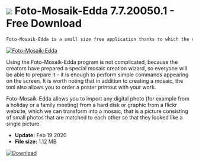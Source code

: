 # ![](https://cdn.softexe.net/static/icon/d/foto-mosaik-edda-10156.png) Foto-Mosaik-Edda 7.7.20050.1  - Free Download

```sh
Foto-Mosaik-Edda is a small size free application thanks to which the user can convert any image to a mosaic, and then save his work to one of the most popular formats, namely JPG, PNG, BMP, GIF or TIF.
```
[![Foto-Mosaik-Edda](https://gallery.dpcdn.pl/imgc/Tools/52398/g_-_420x350_1.5_-_x20140630223636_0.png)](https://softexe.net/win/multimedia/graphics-design/foto-mosaik-edda:pRpef.html)

Using the Foto-Mosaik-Edda program is not complicated, because the creators have prepared a special mosaic creation wizard, so everyone will be able to prepare it - it is enough to perform simple commands appearing on the screen. It is worth noting that in addition to creating a mosaic, the tool also allows you to order a poster printout with your work.
 
 Foto-Mosaik-Edda allows you to import any digital photo (for example from a holiday or a family meeting) from a hard disk or graphic from a flickr website, which we can transform into a mosaic, that is a picture consisting of small photos that are matched to each other so that they looked like a single picture.


- **Update:** Feb 19 2020
- **File size:** 1.12 MB

[![Download](https://cdn.softexe.net/static/img/download.png)](https://softexe.net/win/multimedia/graphics-design/foto-mosaik-edda:pRpef.html)

